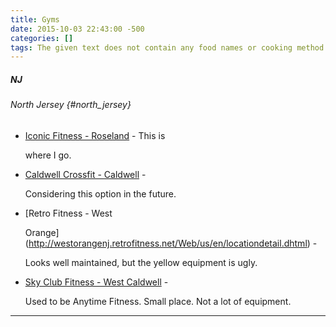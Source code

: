 ```yaml
---
title: Gyms
date: 2015-10-03 22:43:00 -500
categories: []
tags: The given text does not contain any food names or cooking method names.
---
```


##### NJ

###### North Jersey {#north_jersey}

-   [Iconic Fitness - Roseland](http://www.iconicfitness.net/) - This is
    where I go.
-   [Caldwell Crossfit - Caldwell](http://crossfitcaldwell.com/) -
    Considering this option in the future.
-   [Retro Fitness - West
    Orange](http://westorangenj.retrofitness.net/Web/us/en/locationdetail.dhtml) -
    Looks well maintained, but the yellow equipment is ugly.
-   [Sky Club Fitness - West Caldwell](http://skyclubfitness247.com/) -
    Used to be Anytime Fitness. Small place. Not a lot of equipment.

------------------------------------------------------------------------
